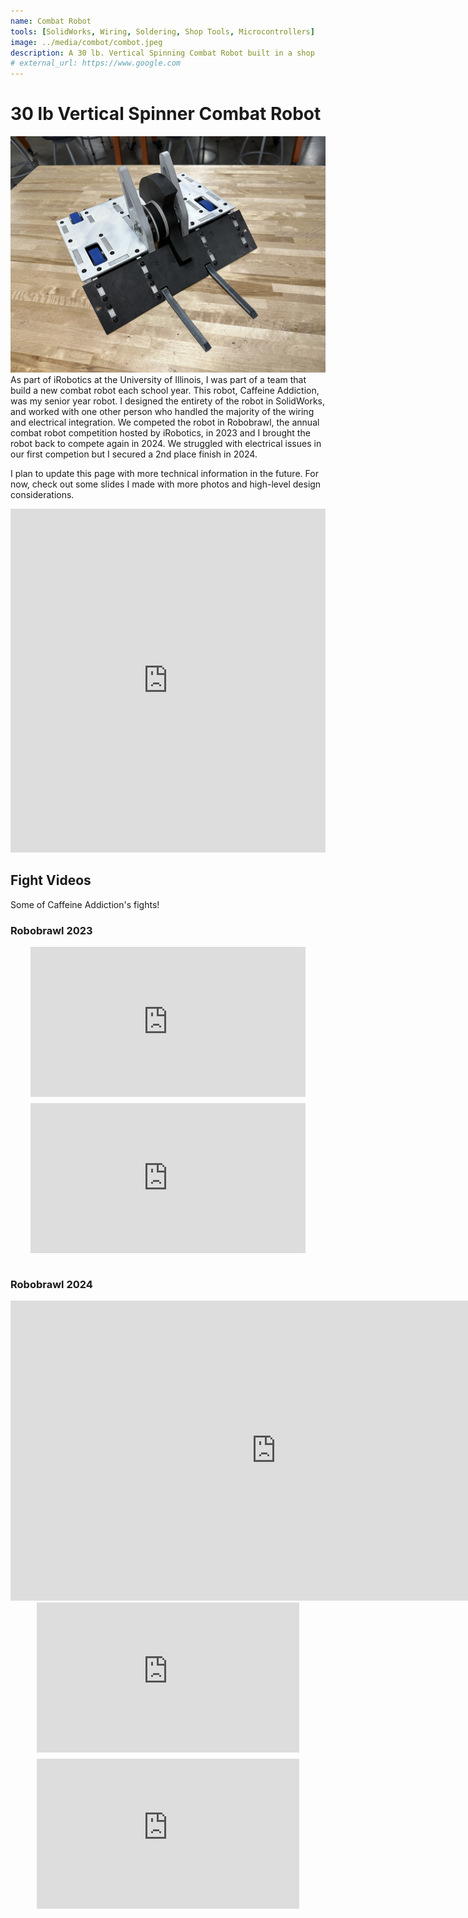```yaml
---
name: Combat Robot
tools: [SolidWorks, Wiring, Soldering, Shop Tools, Microcontrollers]
image: ../media/combot/combot.jpeg
description: A 30 lb. Vertical Spinning Combat Robot built in a shop
# external_url: https://www.google.com
---
```


# 30 lb Vertical Spinner Combat Robot
![preview](../media/combot/combot.jpeg)
As part of iRobotics at the University of Illinois, I was part of a team that build a new combat robot each school year. This robot,
Caffeine Addiction, was my senior year robot. 
I designed the entirety of the robot in SolidWorks, and worked with one other person who handled the majority
of the wiring and electrical integration. We competed the robot in Robobrawl, the annual combat robot competition hosted by iRobotics, 
in 2023 and I brought the robot back to compete again in 2024. We struggled with electrical issues in our first competion but I secured
a 2nd place finish in 2024. 

I plan to update this page with more technical information in the future. For now, check out some slides I made with more photos and high-level design considerations. 

<div style="max-width: 1000px; margin: 0 auto;">
  <iframe 
    src="https://docs.google.com/presentation/d/e/2PACX-1vQ91W5iRZXGYZ78iowpjGeH9mWnL-Oxg9PRT_RuA-oj3Ojp27jXdJfAHN0aX8eTZWB2gsTtPYUlsUKZ/pubembed?start=false&     loop=false&delayms=30000"
    frameborder="0" width="100%" height="550px" 
    allowfullscreen="true" mozallowfullscreen="true" webkitallowfullscreen="true">
  </iframe>
</div>

<!-- <iframe src="https://docs.google.com/presentation/d/e/2PACX-1vQ91W5iRZXGYZ78iowpjGeH9mWnL-Oxg9PRT_RuA-oj3Ojp27jXdJfAHN0aX8eTZWB2gsTtPYUlsUKZ/pubembed?start=false&     loop=false&delayms=30000"
            frameborder="0" width="960" height="569" allowfullscreen></iframe> -->

## Fight Videos
Some of Caffeine Addiction's fights! 

### Robobrawl 2023

<div style="display: flex; gap: 10px; justify-content: center; flex-wrap: wrap;">
    <!-- Lumber ducky -->
    <iframe width="440" height="240" src="https://www.youtube.com/embed/Otf3NGctwWY" frameborder="0" allow="autoplay" allowfullscreen></iframe>
    <!-- James -->
    <iframe width="440" height="240" src="https://www.youtube.com/embed/glbz3jwq8_U" frameborder="0" allow="autoplay" allowfullscreen></iframe>
</div>
<br>

### Robobrawl 2024
<!-- Apollo -->
<div style="text-align: center;">
    <iframe width="850" height="480" src="https://www.youtube.com/embed/HFXyOjDNC6Y" frameborder="0" allow="autoplay" allowfullscreen></iframe>
</div>

<div style="display: flex; gap: 10px; justify-content: center; flex-wrap: wrap;">
    <!-- box of parts -->
    <iframe width="420" height="240" src="https://www.youtube.com/embed/QC6kWUYr3M8" frameborder="0" allow="autoplay" allowfullscreen></iframe>
    <!-- A loss -->
    <iframe width="420" height="240" src="https://www.youtube.com/embed/faq1ZeGHI8Q" frameborder="0" allow="autoplay" allowfullscreen></iframe>
</div>

<!-- ## Process -->
<!-- Still need to add some photos / text about building it -->